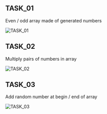 ## TASK_01
Even / odd array made of generated numbers

![TASK_01](https://github.com/lullusiek/PGJP_Labview/blob/master/LAB_02/IMAGES/B_1.png)

## TASK_02
Multiply pairs of numbers in array

![TASK_02](https://github.com/lullusiek/PGJP_Labview/blob/master/LAB_02/IMAGES/B_2.png)

## TASK_03
Add random number at begin / end of array

![TASK_03](https://github.com/lullusiek/PGJP_Labview/blob/master/LAB_02/IMAGES/B_3.png)
